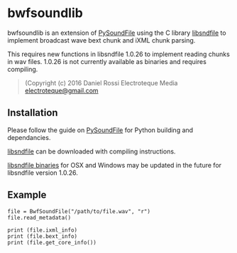 bwfsoundlib
===========

bwfsoundlib is an extension of [PySoundFile](https://github.com/bastibe/PySoundFile)  using the C library [libsndfile](http://www.mega-nerd.com/libsndfile/) to implement broadcast wave bext chunk and iXML chunk parsing.

This requires new functions in libsndfile 1.0.26 to implement reading chunks in wav files. 1.0.26 is not currently available as binaries and requires compiling.

> (Copyright (c) 2016 Daniel Rossi Electroteque Media <electroteque@gmail.com>

Installation
------------

Please follow the guide on [PySoundFile](https://github.com/bastibe/PySoundFile) for Python building and dependancies.

[libsndfile](http://www.mega-nerd.com/libsndfile/) can be downloaded with compiling instructions.

[libsndfile binaries](https://github.com/bastibe/libsndfile-binaries) for OSX and Windows may be updated in the future for libsndfile version 1.0.26.

Example
-------

```
file = BwfSoundFile("/path/to/file.wav", "r")
file.read_metadata()

print (file.ixml_info)
print (file.bext_info)
print (file.get_core_info())
```